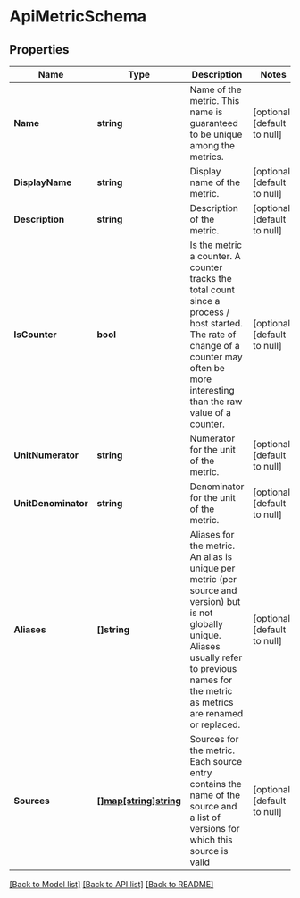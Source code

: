 # ApiMetricSchema

## Properties
Name | Type | Description | Notes
------------ | ------------- | ------------- | -------------
**Name** | **string** | Name of the metric. This name is guaranteed to be unique among the metrics. | [optional] [default to null]
**DisplayName** | **string** | Display name of the metric. | [optional] [default to null]
**Description** | **string** | Description of the metric. | [optional] [default to null]
**IsCounter** | **bool** | Is the metric a counter. A counter tracks the total count since a process / host started. The rate of change of a counter may often be more interesting than the raw value of a counter. | [optional] [default to null]
**UnitNumerator** | **string** | Numerator for the unit of the metric. | [optional] [default to null]
**UnitDenominator** | **string** | Denominator for the unit of the metric. | [optional] [default to null]
**Aliases** | **[]string** | Aliases for the metric. An alias is unique per metric (per source and version) but is not globally unique. Aliases usually refer to previous names for the metric as metrics are renamed or replaced. | [optional] [default to null]
**Sources** | [**[]map[string]string**](map.md) | Sources for the metric. Each source entry contains the name of the source and a list of versions for which this source is valid | [optional] [default to null]

[[Back to Model list]](../README.md#documentation-for-models) [[Back to API list]](../README.md#documentation-for-api-endpoints) [[Back to README]](../README.md)

